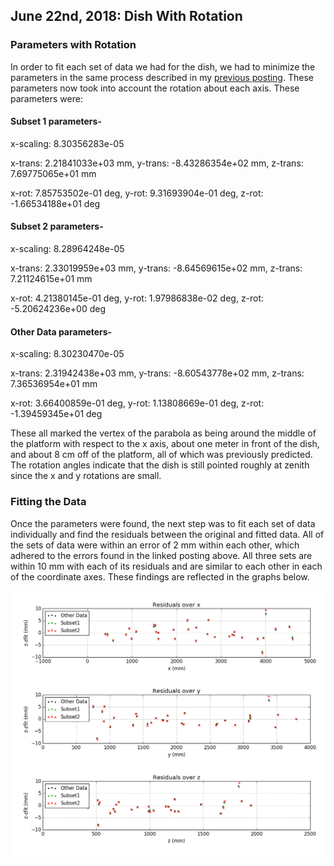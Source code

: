 ## June 22nd, 2018: Dish With Rotation

### Parameters with Rotation

In order to fit each set of data we had for the dish, we had to minimize the parameters in the same process described in my [previous posting](../20180614_Photogrammetry_Error_Fix/index.md). These parameters now took into account the rotation about each axis. These parameters were: 

#### Subset 1 parameters-

x-scaling: 8.30356283e-05

x-trans: 2.21841033e+03 mm, y-trans: -8.43286354e+02 mm, z-trans: 7.69775065e+01 mm

x-rot: 7.85753502e-01 deg, y-rot: 9.31693904e-01 deg, z-rot: -1.66534188e+01 deg


#### Subset 2 parameters-

x-scaling: 8.28964248e-05

x-trans: 2.33019959e+03 mm, y-trans: -8.64569615e+02 mm, z-trans: 7.21124615e+01 mm

x-rot: 4.21380145e-01 deg, y-rot: 1.97986838e-02 deg, z-rot: -5.20624236e+00 deg


#### Other Data parameters-

x-scaling: 8.30230470e-05

x-trans: 2.31942438e+03 mm, y-trans: -8.60543778e+02 mm, z-trans: 7.36536954e+01 mm

x-rot: 3.66400859e-01 deg, y-rot: 1.13808669e-01 deg, z-rot: -1.39459345e+01 deg

These all marked the vertex of the parabola as being around the middle of the platform with respect to the x axis, about one meter in front of the dish, and about 8 cm off of the platform, all of which was previously predicted. The rotation angles indicate that the dish is still pointed roughly at zenith since the x and y rotations are small.

### Fitting the Data

Once the parameters were found, the next step was to fit each set of data individually and find the residuals between the original and fitted data. All of the sets of data were within an error of 2 mm within each other, which adhered to the errors found in the linked posting above. All three sets are within 10 mm with each of its residuals and are similar to each other in each of the coordinate axes. These findings are reflected in the graphs below.

![residuals](residuals_all_datasets.png)


